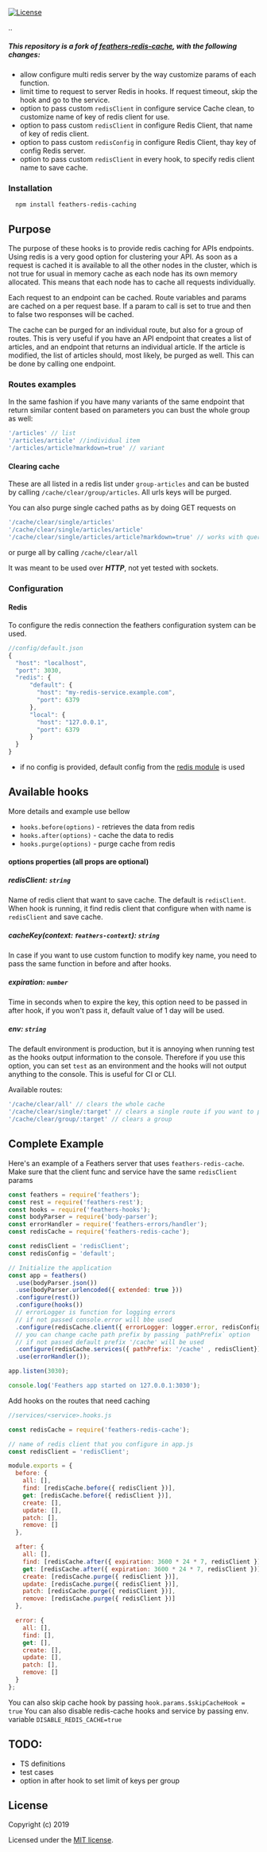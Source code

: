 [![License](https://img.shields.io/npm/l/feathers-redis-cache.svg)](https://www.npmjs.com/package/feathers-redis-caching)
<!-- [![NPM](https://img.shields.io/npm/v/feathers-redis-cache.svg)](https://www.npmjs.com/package/feathers-redis-cache) -->
..
##### This repository is a fork of [feathers-redis-cache](https://github.com/sarkistlt/feathers-redis-cache), with the following changes:
- allow configure multi redis server by the way customize params of each function.
- limit time to request to server Redis in hooks. If request timeout, skip the hook and go to the service.
- option to pass custom `redisClient` in configure service Cache clean, to customize name of key of redis client for use.
- option to pass custom `redisClient` in configure Redis Client, that name of key of redis client.
- option to pass custom `redisConfig` in configure Redis Client, thay key of config Redis server.
- option to pass custom `redisClient` in every hook, to specify redis client name to save cache.

### Installation

<!-- ```
  yarn add feathers-redis-cache
```     -->
```
  npm install feathers-redis-caching
```    

## Purpose
The purpose of these hooks is to provide redis caching for APIs endpoints. Using redis is a very good option for clustering your API. As soon as a request is cached it is available to all the other nodes in the cluster, which is not true for usual in memory cache as each node has its own memory allocated. This means that each node has to cache all requests individually.

Each request to an endpoint can be cached. Route variables and params are cached on a per request base. If a param to call is set to true and then to false two responses will be cached.

The cache can be purged for an individual route, but also for a group of routes. This is very useful if you have an API endpoint that creates a list of articles, and an endpoint that returns an individual article. If the article is modified, the list of articles should, most likely, be purged as well. This can be done by calling one endpoint.

### Routes examples
In the same fashion if you have many variants of the same endpoint that return similar content based on parameters you can bust the whole group as well:

```js
'/articles' // list
'/articles/article' //individual item
'/articles/article?markdown=true' // variant
```
#### Clearing cache
These are all listed in a redis list under `group-articles` and can be busted by calling `/cache/clear/group/articles`. All urls keys will be purged.

You can also purge single cached paths as by doing GET requests on 
```js
'/cache/clear/single/articles'
'/cache/clear/single/articles/article'
'/cache/clear/single/articles/article?markdown=true' // works with query strings too
```

or purge all by calling `/cache/clear/all`

It was meant to be used over **_HTTP_**, not yet tested with sockets.

### Configuration
#### Redis
To configure the redis connection the feathers configuration system can be used.
```js
//config/default.json
{
  "host": "localhost",
  "port": 3030,
  "redis": {
      "default": {
        "host": "my-redis-service.example.com",
        "port": 6379
      },
      "local": {
        "host": "127.0.0.1",
        "port": 6379
      }
  }
}
```
* if no config is provided, default config from the [redis module](https://github.com/NodeRedis/node_redis) is used

## Available hooks
More details and example use bellow

* `hooks.before(options)` - retrieves the data from redis
* `hooks.after(options)` - cache the data to redis
* `hooks.purge(options)` - purge cache from redis

#### options properties (all props are optional)

##### redisClient: `string`
Name of redis client that want to save cache. The default is `redisClient`. When hook is running, it find redis client that configure when with name is `redisClient` and save cache.

##### cacheKey(context: `feathers-context`): `string`
In case if you want to use custom function to modify key name, you need to pass the same function in before and after hooks.

##### expiration: `number`
Time in seconds when to expire the key, this option need to be passed in after hook, if you won't pass it, default value of 1 day will be used.

##### env: `string`
The default environment is production, but it is annoying when running test as the hooks output information to the console. Therefore if you use this option, you can set `test` as an environment and the hooks will not output anything to the console. This is useful for CI or CLI.

Available routes:
```js
'/cache/clear/all' // clears the whole cache
'/cache/clear/single/:target' // clears a single route if you want to purge a route with params just adds them target?param=1
'/cache/clear/group/:target' // clears a group
```

## Complete Example

Here's an example of a Feathers server that uses `feathers-redis-cache`.
Make sure that the client func and service have the same `redisClient` params

```js
const feathers = require('feathers');
const rest = require('feathers-rest');
const hooks = require('feathers-hooks');
const bodyParser = require('body-parser');
const errorHandler = require('feathers-errors/handler');
const redisCache = require('feathers-redis-cache');

const redisClient = 'redisClient';
const redisConfig = 'default';

// Initialize the application
const app = feathers()
  .use(bodyParser.json())
  .use(bodyParser.urlencoded({ extended: true }))
  .configure(rest())
  .configure(hooks())
  // errorLogger is function for logging errors
  // if not passed console.error will bbe used
  .configure(redisCache.client({ errorLogger: logger.error, redisConfig, redisClient }))
  // you can change cache path prefix by passing `pathPrefix` option
  // if not passed default prefix '/cache' will be used
  .configure(redisCache.services({ pathPrefix: '/cache' , redisClient}))
  .use(errorHandler());

app.listen(3030);

console.log('Feathers app started on 127.0.0.1:3030');
```

Add hooks on the routes that need caching
```js
//services/<service>.hooks.js

const redisCache = require('feathers-redis-cache');

// name of redis client that you configure in app.js
const redisClient = 'redisClient';

module.exports = {
  before: {
    all: [],
    find: [redisCache.before({ redisClient })],
    get: [redisCache.before({ redisClient })],
    create: [],
    update: [],
    patch: [],
    remove: []
  },

  after: {
    all: [],
    find: [redisCache.after({ expiration: 3600 * 24 * 7, redisClient })],
    get: [redisCache.after({ expiration: 3600 * 24 * 7, redisClient })],
    create: [redisCache.purge({ redisClient })],
    update: [redisCache.purge({ redisClient })],
    patch: [redisCache.purge({ redisClient })],
    remove: [redisCache.purge({ redisClient })]
  },

  error: {
    all: [],
    find: [],
    get: [],
    create: [],
    update: [],
    patch: [],
    remove: []
  }
};
```

You can also skip cache hook by passing `hook.params.$skipCacheHook = true`
You can also disable redis-cache hooks and service by passing env. variable `DISABLE_REDIS_CACHE=true`

## TODO:
- TS definitions
- test cases
- option in after hook to set limit of keys per group
## License

Copyright (c) 2019

Licensed under the [MIT license](LICENSE).

